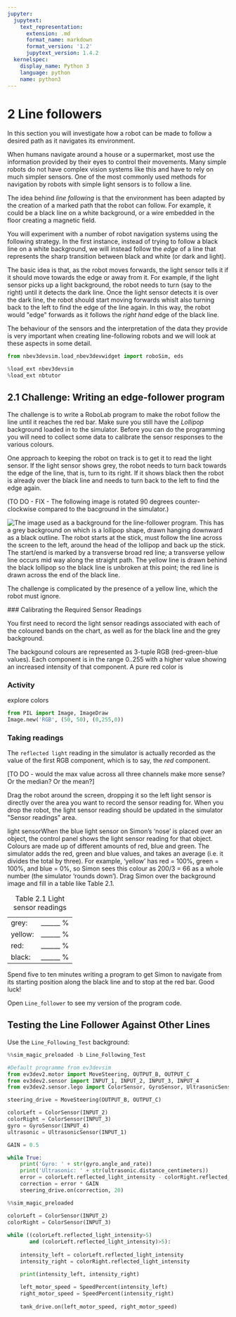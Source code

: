```yaml
---
jupyter:
  jupytext:
    text_representation:
      extension: .md
      format_name: markdown
      format_version: '1.2'
      jupytext_version: 1.4.2
  kernelspec:
    display_name: Python 3
    language: python
    name: python3
---
```


# 2 Line followers

In this section you will investigate how a robot can be made to follow a desired path as it navigates its environment.

When humans navigate around a house or a supermarket, most use the information provided by their eyes to control their movements. Many simple robots do not have complex vision systems like this and have to rely on much simpler sensors. One of the most commonly used methods for navigation by robots with simple light sensors is to follow a line.

The idea behind *line following* is that the environment has been adapted by the creation of a marked path that the robot can follow. For example, it could be a black line on a white background, or a wire embedded in the floor creating a magnetic field.

You will experiment with a number of robot navigation systems using the following strategy. In the first instance, instead of trying to follow a black line on a white background, we will instead follow the *edge* of a line that represents the sharp transition between black and white (or dark and light).

The basic idea is that, as the robot moves forwards, the light sensor tells it if it should move towards the edge or away from it. For example, if the light sensor picks up a light background, the robot needs to turn (say to the right) until it detects the dark line. Once the light sensor detects it is over the dark line, the robot should start moving forwards whislt also turning back to the left to find the edge of the line again. In this way, the robot would "edge" forwards as it follows the *right hand* edge of the black line.

The behaviour of the sensors and the interpretation of the data they provide is very important when creating line-following robots and we will look at these aspects in some detail.

```python
from nbev3devsim.load_nbev3devwidget import roboSim, eds

%load_ext nbev3devsim
%load_ext nbtutor
```

## 2.1 Challenge: Writing an edge-follower program


The challenge is to write a RoboLab program to make the robot follow the line until it reaches the red bar. Make sure you still have the *Lollipop* background loaded in to the simulator. Before you can do the programming you will need to collect some data to calibrate the sensor responses to the various colours.

One approach to keeping the robot on track is to get it to read the light sensor. If the light sensor shows grey, the robot needs to turn back towards the edge of the line, that is, turn to its right. If it shows black then the robot is already over the black line and needs to turn back to the left to find the edge again.

(TO DO - FIX - The following image is rotated 90 degrees counter-clockwise compared to the bacground in the simulator.)

![The image used as a background for the line-follower program. This has a grey background on which is a lollipop shape, drawn hanging downward as a black outline. The robot starts at the stick, must follow the line across the screen to the left, around the head of the lollipop and back up the stick. The start/end is marked by a transverse broad red line; a transverse yellow line occurs mid way along the straight path. The yellow line is drawn behind the black lollipop so the black line is unbroken at this point; the red line is drawn across the end of the black line.](../images/tm129_rob_p6_f006.jpg)


The challenge is complicated by the presence of a yellow line, which the robot must ignore. 

### Calibrating the Required Sensor Readings

You first need to record the light sensor readings associated with each of the coloured bands on the chart, as well as for the black line and the grey background.

The backgound colours are represented as 3-tuple RGB (red-green-blue values). Each component is in the range 0..255 with a higher value showing an increased intensity of that component. A pure red color is 

### Activity

explore colors

```python
from PIL import Image, ImageDraw
Image.new('RGB', (50, 50), (0,255,0))
```

### Taking readings

The `reflected light` reading in the simulator is actually recorded as the value of the first RGB component, which is to say, the *red* component.

[TO DO - would the max value across all three channels make more sense? Or the median? Or the mean?] 

Drag the robot around the screen, dropping it so the left light sensor is directly over the area you want to record the sensor reading for. When you drop the robot, the light sensor reading should be updated in the simulator "Sensor readings" area.

 light sensorWhen the blue light sensor on Simon’s ‘nose’ is placed over an object, the control panel shows the light sensor reading for that object. Colours are made up of different amounts of red, blue and green. The simulator adds the red, green and blue values, and takes an average (i.e. it divides the total by three). For example, ‘yellow’ has red = 100%, green = 100%, and blue = 0%, so Simon sees this colour as 200/3 = 66 as a whole number (the simulator ‘rounds down’). Drag Simon over the background image and fill in a table like Table 2.1.
<table xmlns:str="http://exslt.org/strings">
<caption>Table 2.1 Light sensor readings</caption>
<tbody>
<tr>
<td class="highlight_" rowspan="" colspan="">
grey:
</td>
<td class="highlight_" rowspan="" colspan="">
______ %
</td>
</tr>
<tr>
<td class="highlight_" rowspan="" colspan="">
yellow:
</td>
<td class="highlight_" rowspan="" colspan="">
______ %
</td>
</tr>
<tr>
<td class="highlight_" rowspan="" colspan="">
red:
</td>
<td class="highlight_" rowspan="" colspan="">
______ %
</td>
</tr>
<tr>
<td class="highlight_" rowspan="" colspan="">
black:
</td>
<td class="highlight_" rowspan="" colspan="">
______ %
</td>
</tr>
</tbody>
</table>

Spend five to ten minutes writing a program to get Simon to navigate from its starting position along the black line and to stop at the red bar. Good luck!

Open `Line_follower` to see my version of the program code.


## Testing the Line Follower Against Other Lines

Use the `Line_Following_Test` background:

```python
%%sim_magic_preloaded -b Line_Following_Test

#Default programme from ev3devsim
from ev3dev2.motor import MoveSteering, OUTPUT_B, OUTPUT_C
from ev3dev2.sensor import INPUT_1, INPUT_2, INPUT_3, INPUT_4
from ev3dev2.sensor.lego import ColorSensor, GyroSensor, UltrasonicSensor

steering_drive = MoveSteering(OUTPUT_B, OUTPUT_C)

colorLeft = ColorSensor(INPUT_2)
colorRight = ColorSensor(INPUT_3)
gyro = GyroSensor(INPUT_4)
ultrasonic = UltrasonicSensor(INPUT_1)

GAIN = 0.5

while True:
    print('Gyro: ' + str(gyro.angle_and_rate))
    print('Ultrasonic: ' + str(ultrasonic.distance_centimeters))
    error = colorLeft.reflected_light_intensity - colorRight.reflected_light_intensity
    correction = error * GAIN
    steering_drive.on(correction, 20)
```

```python
%%sim_magic_preloaded

colorLeft = ColorSensor(INPUT_2)
colorRight = ColorSensor(INPUT_3)
 
while ((colorLeft.reflected_light_intensity>5) 
       and (colorLeft.reflected_light_intensity)>5):
    
    intensity_left = colorLeft.reflected_light_intensity
    intensity_right = colorRight.reflected_light_intensity

    print(intensity_left, intensity_right)
    
    left_motor_speed = SpeedPercent(intensity_left)
    right_motor_speed = SpeedPercent(intensity_right)
    
    tank_drive.on(left_motor_speed, right_motor_speed)
```
